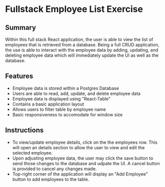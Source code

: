 # Fullstack Employee List Exercise

## Summary

Within this full stack React application, the user is able to view the list of employees that is retrieved from a database. Being a full CRUD application, the use is able to interact with the employee data by adding, updating, and deleting employee data which will immediately update the UI as well as the database.

## Features

- Employee data is stored within a Postgres Database
- Users are able to read, add, update, and delete employee data
- Employee data is displayed using "React-Table"
- Contains a basic application layout
- Allows users to filter table by employee name
- Basic responsiveness to accomodate for window size

## Instructions

- To view/update employee details, click on the the employees row. This will open an details section to allow the user to view and edit the selected employee.
- Upon adjusting employee data, the user may click the save button to send those changes to the database and udpate the UI. A cancel button is provided to cancel any changes made.
- Top-right corner of the application will display an "Add Employee" button to add employees to the table.
